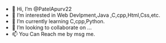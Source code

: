 - 👋 Hi, I’m @PatelApurv22
- 👀 I’m interested in Web Devlpment,Java ,C,cpp,Html,Css,etc.
- 🌱 I’m currently learning C,cpp,Python.
- 💞️ I’m looking to collaborate on ...
- 📫 You Can Reach me by msg me.

<!---
PatelApurv22/PatelApurv22 is a ✨ special ✨ repository because its `README.md` (this file) appears on your GitHub profile.
You can click the Preview link to take a look at your changes.
--->
